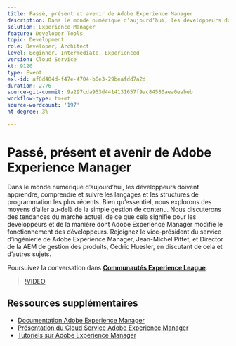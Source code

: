 ```yaml
---
title: Passé, présent et avenir de Adobe Experience Manager
description: Dans le monde numérique d’aujourd’hui, les développeurs doivent apprendre, comprendre et suivre les langages et les structures de programmation les plus récents. Bien qu’essentiel, nous explorons des moyens d’aller au-delà de la simple gestion de contenu. Nous discuterons des tendances du marché actuel, de ce que cela signifie pour les développeurs et de la manière dont Adobe Experience Manager modifie le fonctionnement des développeurs. Rejoignez le vice-président du service d’ingénierie de Adobe Experience Manager, Jean-Michel Pittet, et Director de la AEM de gestion des produits, Cedric Huesler, en discutant de cela et d’autres sujets.
solution: Experience Manager
feature: Developer Tools
topic: Development
role: Developer, Architect
level: Beginner, Intermediate, Experienced
version: Cloud Service
kt: 9120
type: Event
exl-id: af8d404d-f47e-4704-b0e3-29beafdd7a2d
duration: 2776
source-git-commit: 9a297cda953d4414131657f9ac84580aea0eabeb
workflow-type: tm+mt
source-wordcount: '197'
ht-degree: 3%

---
```


# Passé, présent et avenir de Adobe Experience Manager

Dans le monde numérique d’aujourd’hui, les développeurs doivent apprendre, comprendre et suivre les langages et les structures de programmation les plus récents. Bien qu’essentiel, nous explorons des moyens d’aller au-delà de la simple gestion de contenu. Nous discuterons des tendances du marché actuel, de ce que cela signifie pour les développeurs et de la manière dont Adobe Experience Manager modifie le fonctionnement des développeurs. Rejoignez le vice-président du service d’ingénierie de Adobe Experience Manager, Jean-Michel Pittet, et Director de la AEM de gestion des produits, Cedric Huesler, en discutant de cela et d’autres sujets.

Poursuivez la conversation dans **[Communautés Experience League](https://adobe.ly/2WrPvNj)**.

>[!VIDEO](https://video.tv.adobe.com/v/337528/?quality=12&learn=on&hidetitle=true)

## Ressources supplémentaires

- [Documentation Adobe Experience Manager](https://experienceleague.adobe.com/docs/experience-manager-cloud-service.html)
- [Présentation du Cloud Service Adobe Experience Manager](https://experienceleague.adobe.com/docs/experience-manager-cloud-service/overview/home.html)
- [Tutoriels sur Adobe Experience Manager](https://experienceleague.adobe.com/docs/experience-manager-tutorials.html)
